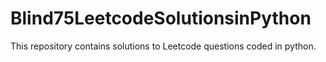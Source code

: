 # Blind75LeetcodeSolutionsinPython
This repository contains solutions to Leetcode questions coded in python.


